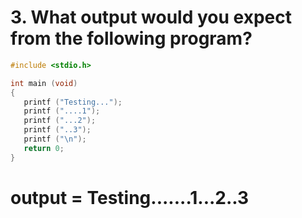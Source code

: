 # 3. What output would you expect from the following program?
```C
#include <stdio.h>

int main (void)
{
   printf ("Testing...");
   printf ("....1");
   printf ("...2");
   printf ("..3");
   printf ("\n");
   return 0;
}
```
# output = Testing.......1...2..3
